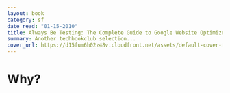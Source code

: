 ```yaml
---
layout: book
category: sf
date_read: "01-15-2010"
title: Always Be Testing: The Complete Guide to Google Website Optimizer
summary: Another techbookclub selection...
cover_url: https://d15fum6h02z48v.cloudfront.net/assets/default-cover-medium-783d4f50bcee0684bace309dd29c7929.png
---
```


# Why?

